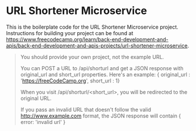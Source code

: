 # URL Shortener Microservice

This is the boilerplate code for the URL Shortener Microservice project. Instructions for building your project can be found at https://www.freecodecamp.org/learn/back-end-development-and-apis/back-end-development-and-apis-projects/url-shortener-microservice.

> You should provide your own project, not the example URL.
> 
> You can POST a URL to /api/shorturl and get a JSON response with original_url and short_url properties. Here's an example: { original_url : 'https://freeCodeCamp.org', short_url : 1}
>
> When you visit /api/shorturl/<short_url>, you will be redirected to the original URL.
> 
> If you pass an invalid URL that doesn't follow the valid http://www.example.com format, the JSON response will contain { error: 'invalid url' }
